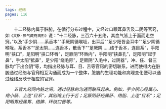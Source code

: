 ```yaml
---
tags: 经络
pages: 116
---
```

&emsp;&emsp;十二经脉内属于脏腑，在循行分布过程中，又经过口眼耳鼻舌及二阴等官窍，如`《灵枢·邪气藏府病形》`说：“十二经脉，三百六十五络，其血气皆上于面而走空窍。”以及“手少阴……系舌本”“手厥阴循喉咙，出耳后”“足少阳皆会耳中”“足少阴循喉咙，系舌本”“足太阴……连舌本，散舌下”“足厥阴……络于舌本，连目系”，手阳明“挟口”，足阳明“挟口环唇”，足厥阴“环唇内”，手阳明“挟鼻孔”，足阳明“起于鼻”，手太阳“抵鼻”，足少阳“绕毛际”，足厥阴“入毛中，过阴器”，冲、任、督三脉均“下出会阴”等，均指出经脉与耳、目、舌等官窍的密切联系，进而使得内在脏腑通过经络与官窍相互沟通而成为一个整体，脏腑的生理功能和病理变化便可以通过经络反映于相应的官窍。

&emsp;&emsp;<dfn>五官九窍同内脏之间，通过经脉的沟通而联系起来。例如，手少阴心经属心、络小肠、上连“目系”，其别络上行于舌；足厥阴肝经属肝、络胆、上连“目系”；足阳明胃经属胃、络脾、环绕口唇等。</dfn>
